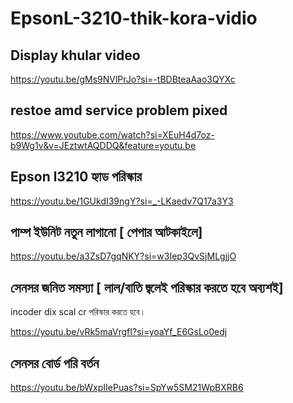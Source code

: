 # EpsonL-3210-thik-kora-vidio

## Display khular video

https://youtu.be/gMs9NVlPrJo?si=-tBDBteaAao3QYXc

## restoe amd service problem pixed

https://www.youtube.com/watch?si=XEuH4d7oz-b9Wg1v&v=JEztwtAQDDQ&feature=youtu.be


## Epson l3210 হ্যাড পরিস্কার

https://youtu.be/1GUkdI39ngY?si=_-LKaedv7Q17a3Y3

## পাম্প ইউনিট নতুন লাগানো [ পেপার আটকাইলে]
https://youtu.be/a3ZsD7gqNKY?si=w3Iep3QvSjMLgjjO

## সেনসর জনিত সমস্যা [ লাল/বাতি জ্বলেই পরিস্কার করতে হবে অব্যশই]
incoder dix 
scal cr পরিস্কার করতে হবে।

https://youtu.be/vRk5maVrgfI?si=yoaYf_E6GsLo0edj

## সেনসর বোর্ড পরি বর্তন
https://youtu.be/bWxpIIePuas?si=SpYw5SM21WpBXRB6
